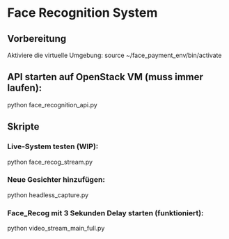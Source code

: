 # Face Recognition System

## Vorbereitung

Aktiviere die virtuelle Umgebung:
source ~/face_payment_env/bin/activate

## API starten auf OpenStack VM (muss immer laufen):
python face_recognition_api.py

## Skripte

### Live-System testen (WIP):
python face_recog_stream.py

### Neue Gesichter hinzufügen:
python headless_capture.py

### Face_Recog mit 3 Sekunden Delay starten (funktioniert):
python video_stream_main_full.py
